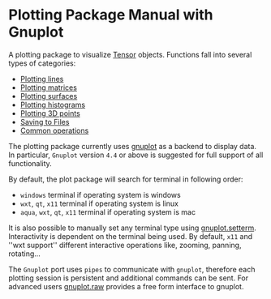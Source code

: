 <a name="gnuplot.dok"></a>
# Plotting Package Manual with Gnuplot #

A plotting package to visualize [Tensor](https://github.com/torch/torch7/blob/master/doc/tensor.md#tensor) objects.
Functions fall into several types of categories:

  * [Plotting lines](plotline.md#gnuplot.line.dok)
  * [Plotting matrices](plotmatrix.md#gnuplot.image.dok)
  * [Plotting surfaces](plotsurface.md#gnuplot.surface.dok)
  * [Plotting histograms](plothistogram.md#gnuplot.histogram.dok)
  * [Plotting 3D points](plot3dpoints.md#gnuplot.scatter3.dok)
  * [Saving to Files](file.md#gnuplot.files.dok)
  * [Common operations](common.md)

The plotting package currently uses [gnuplot](http://gnuplot.info) as
a backend to display data. In particular, `Gnuplot` version `4.4`
or above is suggested for full support of all functionality.

By default, the plot package will search for terminal in following order:

  * ` windows ` terminal if operating system is windows
  * ` wxt `, ` qt `, ` x11 `  terminal if operating system is linux
  * ` aqua `, `wxt`, ` qt `, ` x11 ` terminal if operating system is mac

It is also possible to manually set any terminal type using
[gnuplot.setterm](#gnuplot.setterm). Interactivity is
dependent on the terminal being used. By default, `x11` and ''wxt
support'' different interactive operations like, zooming, panning,
rotating...

The `Gnuplot` port uses `pipes` to communicate with `gnuplot`,
therefore each plotting session is persistent and additional commands
can be sent. For advanced users [gnuplot.raw](common.md#gnuplot.raw)
provides a free form interface to gnuplot.
